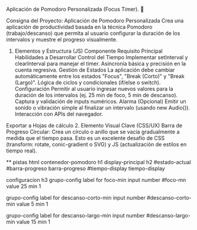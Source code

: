 Aplicación de Pomodoro Personalizada (Focus Timer). 🍅

Consigna del Proyecto: Aplicación de Pomodoro Personalizada
Crea una aplicación de productividad basada en la técnica Pomodoro (trabajo/descanso) que permita al usuario configurar la duración de los intervalos y muestre el progreso visualmente.

1. Elementos y Estructura (JS)
Componente	Requisito Principal	Habilidades a Desarrollar
Control del Tiempo	Implementar setInterval y clearInterval para manejar el timer.	Asincronía básica y precisión en la cuenta regresiva.
Gestión de Estados	La aplicación debe cambiar automáticamente entre los estados "Focus", "Break (Corto)" y "Break (Largo)".	Lógica de ciclos y condicionales (if/else o switch).
Configuración	Permitir al usuario ingresar nuevos valores para la duración de los intervalos (ej. 25 min de foco, 5 min de descanso).	Captura y validación de inputs numéricos.
Alarma (Opcional)	Emitir un sonido o vibración simple al finalizar un intervalo (usando new Audio()).	Interacción con APIs del navegador.

Exportar a Hojas de cálculo
2. Elemento Visual Clave (CSS/UX)
Barra de Progreso Circular: Crea un círculo o anillo que se vacía gradualmente a medida que el tiempo pasa. Esto es un excelente desafío de CSS (transform: rotate, conic-gradient o SVG) y JS (actualización de estilos en tiempo real).

** pistas html
contenedor-pomodoro
h1
display-principal
h2 #estado-actual
#barra-progreso barra-progreso
#tiempo-display tiempo-display

configuracion
h3
grupo-config
label for foco-min
input number #foco-mn value 25 min 1

grupo-config
label for descanso-corto-min
input number #descanso-corto-min value 5 min 1

grupo-config
label for descanso-largo-min
input number #descanso-largo-min value 15 min 1


